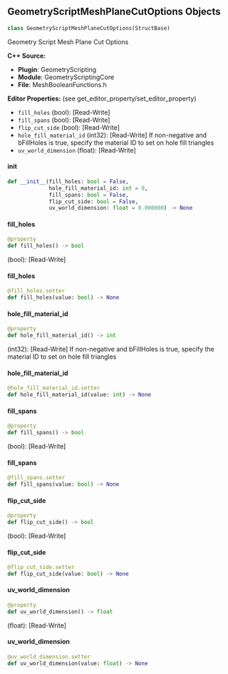 ## GeometryScriptMeshPlaneCutOptions Objects

```python
class GeometryScriptMeshPlaneCutOptions(StructBase)
```

Geometry Script Mesh Plane Cut Options

**C++ Source:**

- **Plugin**: GeometryScripting
- **Module**: GeometryScriptingCore
- **File**: MeshBooleanFunctions.h

**Editor Properties:** (see get_editor_property/set_editor_property)

- ``fill_holes`` (bool):  [Read-Write]
- ``fill_spans`` (bool):  [Read-Write]
- ``flip_cut_side`` (bool):  [Read-Write]
- ``hole_fill_material_id`` (int32):  [Read-Write] If non-negative and bFillHoles is true, specify the material ID to set on hole fill triangles
- ``uv_world_dimension`` (float):  [Read-Write]

<a id="unreal.GeometryScriptMeshPlaneCutOptions.__init__"></a>

#### __init__

```python
def __init__(fill_holes: bool = False,
             hole_fill_material_id: int = 0,
             fill_spans: bool = False,
             flip_cut_side: bool = False,
             uv_world_dimension: float = 0.000000) -> None
```

<a id="unreal.GeometryScriptMeshPlaneCutOptions.fill_holes"></a>

#### fill_holes

```python
@property
def fill_holes() -> bool
```

(bool):  [Read-Write]

<a id="unreal.GeometryScriptMeshPlaneCutOptions.fill_holes"></a>

#### fill_holes

```python
@fill_holes.setter
def fill_holes(value: bool) -> None
```

<a id="unreal.GeometryScriptMeshPlaneCutOptions.hole_fill_material_id"></a>

#### hole_fill_material_id

```python
@property
def hole_fill_material_id() -> int
```

(int32):  [Read-Write] If non-negative and bFillHoles is true, specify the material ID to set on hole fill triangles

<a id="unreal.GeometryScriptMeshPlaneCutOptions.hole_fill_material_id"></a>

#### hole_fill_material_id

```python
@hole_fill_material_id.setter
def hole_fill_material_id(value: int) -> None
```

<a id="unreal.GeometryScriptMeshPlaneCutOptions.fill_spans"></a>

#### fill_spans

```python
@property
def fill_spans() -> bool
```

(bool):  [Read-Write]

<a id="unreal.GeometryScriptMeshPlaneCutOptions.fill_spans"></a>

#### fill_spans

```python
@fill_spans.setter
def fill_spans(value: bool) -> None
```

<a id="unreal.GeometryScriptMeshPlaneCutOptions.flip_cut_side"></a>

#### flip_cut_side

```python
@property
def flip_cut_side() -> bool
```

(bool):  [Read-Write]

<a id="unreal.GeometryScriptMeshPlaneCutOptions.flip_cut_side"></a>

#### flip_cut_side

```python
@flip_cut_side.setter
def flip_cut_side(value: bool) -> None
```

<a id="unreal.GeometryScriptMeshPlaneCutOptions.uv_world_dimension"></a>

#### uv_world_dimension

```python
@property
def uv_world_dimension() -> float
```

(float):  [Read-Write]

<a id="unreal.GeometryScriptMeshPlaneCutOptions.uv_world_dimension"></a>

#### uv_world_dimension

```python
@uv_world_dimension.setter
def uv_world_dimension(value: float) -> None
```

<a id="unreal.GeometryScriptMeshPlaneSliceOptions"></a>